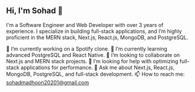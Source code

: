 ## Hi, I'm Sohad  👋

I'm a Software Engineer and Web Developer with over 3 years of experience. I specialize in building full-stack applications, and I’m highly proficient in the MERN stack, Next.js, React.js, MongoDB, and PostgreSQL.

🔭 I’m currently working on a Spotify clone.
🌱 I’m currently learning advanced PostgreSQL and React Native.
👯 I’m looking to collaborate on Next.js and MERN stack projects.
🤔 I’m looking for help with optimizing full-stack applications for performance.
💬 Ask me about Next.js, React.js, MongoDB, PostgreSQL, and full-stack development.
📫 How to reach me: sohadmadhoon20201@gmail.com




